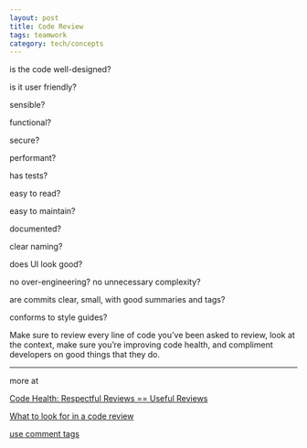 ```yaml
---
layout: post
title: Code Review
tags: teamwork
category: tech/concepts
---
```



is the code well-designed? 

is it user friendly? 

sensible?

functional?

secure?

performant?

has tests?

easy to read?

easy to maintain?

documented?

clear naming?

does UI look good?

no over-engineering? no unnecessary complexity?

are commits clear, small, with good summaries and tags?

conforms to style guides? 


Make sure to review every line of code you’ve been asked to review, look at the context, make sure you’re improving code health, and compliment developers on good things that they do.

---

more at  

[Code Health: Respectful Reviews == Useful Reviews
](https://testing.googleblog.com/2019/11/code-health-respectful-reviews-useful.html
)

[What to look for in a code review
](https://google.github.io/eng-practices/review/reviewer/looking-for.html)

[use comment tags](https://conventionalcomments.org/)
